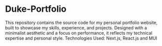 # Duke-Portfolio
This repository contains the source code for my personal portfolio website, built to showcase my skills, experience, and projects. Designed with a minimalist aesthetic and a focus on performance, it reflects my technical expertise and personal style. Technologies Used: Next.js, React.js and MUI 
